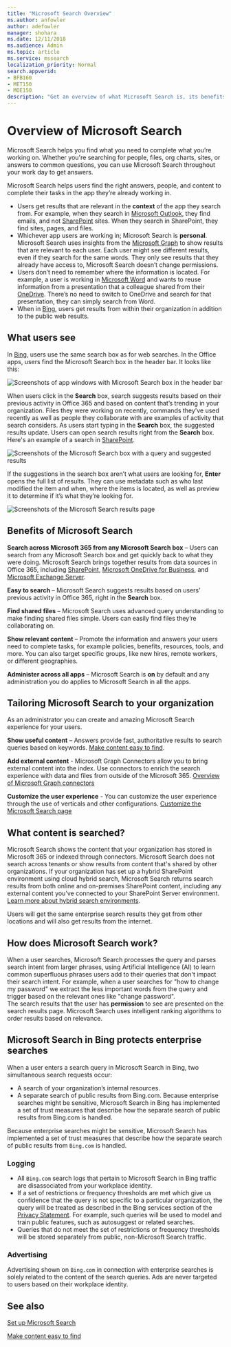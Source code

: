 ```yaml
---
title: "Microsoft Search Overview"
ms.author: anfowler
author: adefowler
manager: shohara
ms.date: 12/11/2018
ms.audience: Admin
ms.topic: article
ms.service: mssearch
localization_priority: Normal
search.appverid:
- BFB160
- MET150
- MOE150
description: "Get an overview of what Microsoft Search is, its benefits, and which apps support Microsoft Search."
---
```

# Overview of Microsoft Search

Microsoft Search helps you find what you need to complete what you’re working on. Whether you're searching for people, files, org charts, sites, or answers to common questions, you can use Microsoft Search throughout your work day to get answers.

Microsoft Search helps users find the right answers, people, and content to complete their tasks in the app they’re already working in.

- Users get results that are relevant in the **context** of the app they search from. For example, when they search in [Microsoft Outlook](https://www.microsoft.com/outlook), they find emails, and not [SharePoint](http://sharepoint.com/) sites. When they search in SharePoint, they find sites, pages, and files.
- Whichever app users are working in; Microsoft Search is **personal**. Microsoft Search uses insights from the [Microsoft Graph](https://developer.microsoft.com/graph/) to show results that are relevant to each user. Each user might see different results, even if they search for the same words. They only see results that they already have access to, Microsoft Search doesn’t change permissions.
- Users don’t need to remember where the information is located. For example, a user is working in [Microsoft Word](https://products.office.com/word) and wants to reuse information from a presentation that a colleague shared from their [OneDrive](https://onedrive.live.com/about/). There’s no need to switch to OneDrive and search for that presentation, they can simply search from Word.
- When in [Bing](https://bing.com), users get results from within their organization in addition to the public web results.

## What users see

In [Bing](https://bing.com), users use the same search box as for web searches. In the Office apps, users find the Microsoft Search box in the header bar. It looks like this:

![Screenshots of app windows with Microsoft Search box in the header bar](media/Headings_520.png)

When users click in the **Search** box, search suggests results based on their previous activity in Office 365 and based on content that’s trending in your organization. Files they were working on recently, commands they’ve used recently as well as people they collaborate with are examples of activity that search considers. As users start typing in the **Search** box, the suggested results update. Users can open search results right from the **Search** box. Here's an example of a search in [SharePoint](http://sharepoint.com/).

![Screenshots of the Microsoft Search box with a query and suggested results](media/SERP_text_520.png)

If the suggestions in the search box aren’t what users are looking for, **Enter** opens the full list of results. They can use metadata such as who last modified the item and when, where the items is located, as well as preview it to determine if it’s what they’re looking for.

![Screenshots of the Microsoft Search results page](media/search_box.png)

## Benefits of Microsoft Search

**Search across Microsoft 365 from any Microsoft Search box** – Users can search from any Microsoft Search box and get quickly back to what they were doing. Microsoft Search brings together results from data sources in Office 365, including [SharePoint](http://sharepoint.com/), [Microsoft OneDrive for Business](https://onedrive.live.com/about/en-us/business/), and [Microsoft Exchange Server](https://products.office.com/en-us/exchange/microsoft-exchange-server).

**Easy to search** – Microsoft Search suggests results based on users’ previous activity in Office 365, right in the **Search** box.

**Find shared files** – Microsoft Search uses advanced query understanding to make finding shared files simple. Users can easily find files they’re collaborating on.

**Show relevant content** – Promote the information and answers your users need to complete tasks, for example policies, benefits, resources, tools, and more. You can also target specific groups, like new hires, remote workers, or different geographies.

**Administer across all apps** – Microsoft Search is **on** by default and any administration you do applies to Microsoft Search in all the apps.

## Tailoring Microsoft Search to your organization

As an administrator you can create and amazing Microsoft Search experience for your users. 

**Show useful content** – Answers provide fast, authoritative results to search queries based on keywords. [Make content easy to find](make-content-easy-to-find.md).

**Add external content** - Microsoft Graph Connectors allow you to bring external content into the index. Use connectors to enrich the search experience with data and files from outside of the Microsoft 365. [Overview of Microsoft Graph connectors](connectors-overview.md)

**Customize the user experience** - You can customize the user experience through the use of verticals and other configurations. [Customize the Microsoft Search page](customize-search-page.md)

## What content is searched?

Microsoft Search shows the content that your organization has stored in Microsoft 365 or indexed through connectors. Microsoft Search does not search across tenants or show results from content that's shared by other organizations. If your organization has set up a hybrid SharePoint environment using cloud hybrid search, Microsoft Search returns search results from both online and on-premises SharePoint content, including any external content you’ve connected to your SharePoint Server environment. [Learn more about hybrid search environments](https://docs.microsoft.com/sharepoint/hybrid/learn-about-cloud-hybrid-search-for-sharepoint).

Users will get the same enterprise search results they get from other locations and will also get results from the internet.

## How does Microsoft Search work?

When a user searches, Microsoft Search processes the query and parses search intent from larger phrases, using Artificial Intelligence (AI) to learn common superfluous phrases users add to their queries that don't impact their search intent. For example, when a user searches for "how to change my password" we extract the less important words from the query and trigger based on the relevant ones like "change password".  
The search results that the user has **permission** to see are presented on the search results page. Microsoft Search uses intelligent ranking algorithms to order results based on relevance.

## Microsoft Search in Bing protects enterprise searches

When a user enters a search query in Microsoft Search in Bing, two simultaneous search requests occur:

- A search of your organization’s internal resources.
- A separate search of public results from Bing.com. Because enterprise searches might be sensitive, Microsoft Search in Bing has implemented a set of trust measures that describe how the separate search of public results from Bing.com is handled.

Because enterprise searches might be sensitive, Microsoft Search has implemented a set of trust measures that describe how the separate search of public results from `Bing.com` is handled.

### Logging
 - All `Bing.com` search logs that pertain to Microsoft Search in Bing traffic are disassociated from your workplace identity.
- If a set of restrictions or frequency thresholds are met which give us confidence that the query is not specific to a particular organization, the query will be treated as described in the Bing services section of the [Privacy Statement](https://privacy.microsoft.com/privacystatement). For example, such queries will be used to model and train public features, such as autosuggest or related searches.
- Queries that do not meet the set of restrictions or frequency thresholds will be stored separately from public, non-Microsoft Search traffic.
### Advertising 
Advertising shown on `Bing.com` in connection with enterprise searches is solely related to the content of the search queries. Ads are never targeted to users based on their workplace identity.

## See also

[Set up Microsoft Search](setup-microsoft-search.md)

[Make content easy to find](make-content-easy-to-find.md)
